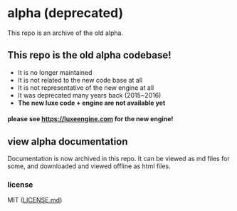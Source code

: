 # alpha (deprecated)

This repo is an archive of the old alpha.

## This repo is the old alpha codebase!

- It is no longer maintained
- It is not related to the new code base at all
- It is not representative of the new engine at all
- It was deprecated many years back (2015~2016)
- **The new luxe code + engine are not available yet**

#### please see https://luxeengine.com for the new engine!

## view alpha documentation

Documentation is now archived in this repo.
It can be viewed as md files for some, and downloaded and viewed offline as html files.

[](./docs/)

### license

MIT ([LICENSE.md](./LICENSE.md))
